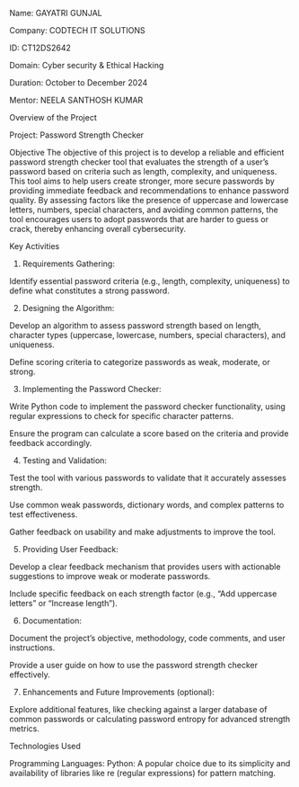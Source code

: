 Name: GAYATRI GUNJAL

Company: CODTECH IT SOLUTIONS

ID: CT12DS2642

Domain: Cyber security & Ethical Hacking

Duration: October to December 2024

Mentor: NEELA SANTHOSH KUMAR

Overview of the Project

Project: Password Strength Checker

Objective
The objective of this project is to develop a reliable and efficient password strength checker tool that evaluates the strength of a user’s password based on criteria such as length, complexity, and uniqueness. This tool aims to help users create stronger, more secure passwords by providing immediate feedback and recommendations to enhance password quality. By assessing factors like the presence of uppercase and lowercase letters, numbers, special characters, and avoiding common patterns, the tool encourages users to adopt passwords that are harder to guess or crack, thereby enhancing overall cybersecurity.

Key Activities

1. Requirements Gathering:

Identify essential password criteria (e.g., length, complexity, uniqueness) to define what constitutes a strong password.

2. Designing the Algorithm:

Develop an algorithm to assess password strength based on length, character types (uppercase, lowercase, numbers, special characters), and uniqueness.

Define scoring criteria to categorize passwords as weak, moderate, or strong.

3. Implementing the Password Checker:

Write Python code to implement the password checker functionality, using regular expressions to check for specific character patterns.

Ensure the program can calculate a score based on the criteria and provide feedback accordingly.

4. Testing and Validation:

Test the tool with various passwords to validate that it accurately assesses strength.

Use common weak passwords, dictionary words, and complex patterns to test effectiveness.

Gather feedback on usability and make adjustments to improve the tool.

5. Providing User Feedback:

Develop a clear feedback mechanism that provides users with actionable suggestions to improve weak or moderate passwords.

Include specific feedback on each strength factor (e.g., “Add uppercase letters” or “Increase length”).

6. Documentation:

Document the project’s objective, methodology, code comments, and user instructions.

Provide a user guide on how to use the password strength checker effectively.

7. Enhancements and Future Improvements (optional):

Explore additional features, like checking against a larger database of common passwords or calculating password entropy for advanced strength metrics.

Technologies Used

Programming Languages:
Python: A popular choice due to its simplicity and availability of libraries like re (regular expressions) for pattern matching.
